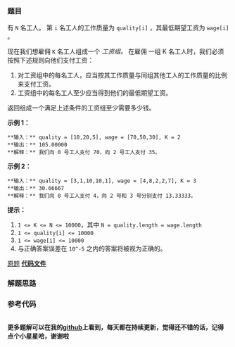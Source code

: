 ### 题目
有 `N` 名工人。 第 `i` 名工人的工作质量为 `quality[i]` ，其最低期望工资为 `wage[i]` 。

现在我们想雇佣 `K` 名工人组成一个 _工资组。_ 在雇佣 一组 K 名工人时，我们必须按照下述规则向他们支付工资：

  1. 对工资组中的每名工人，应当按其工作质量与同组其他工人的工作质量的比例来支付工资。
  2. 工资组中的每名工人至少应当得到他们的最低期望工资。

返回组成一个满足上述条件的工资组至少需要多少钱。



**示例 1：**

    
    
    **输入：** quality = [10,20,5], wage = [70,50,30], K = 2
    **输出：** 105.00000
    **解释：** 我们向 0 号工人支付 70，向 2 号工人支付 35。

**示例 2：**

    
    
    **输入：** quality = [3,1,10,10,1], wage = [4,8,2,2,7], K = 3
    **输出：** 30.66667
    **解释：** 我们向 0 号工人支付 4，向 2 号和 3 号分别支付 13.33333。



**提示：**

  1. `1 <= K <= N <= 10000`，其中 `N = quality.length = wage.length`
  2. `1 <= quality[i] <= 10000`
  3. `1 <= wage[i] <= 10000`
  4. 与正确答案误差在 `10^-5` 之内的答案将被视为正确的。

[原题](https://leetcode-cn.com/problems/minimum-cost-to-hire-k-workers/)    **[代码文件]()**


### 解题思路




### 参考代码

```go


```




**更多题解可以在我的[github](https://github.com/LZH139/leetcode_Go)上看到，每天都在持续更新，觉得还不错的话，记得点个小星星哈，谢谢啦**
